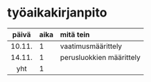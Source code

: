 # työaikakirjanpito

| päivä | aika | mitä tein  |
| :----:|:-----| :-----|
| 10.11. | 1    | vaatimusmäärittely|
| 14.11. | 1    | perusluokkien määrittely|
| yht    | 1    | | 
